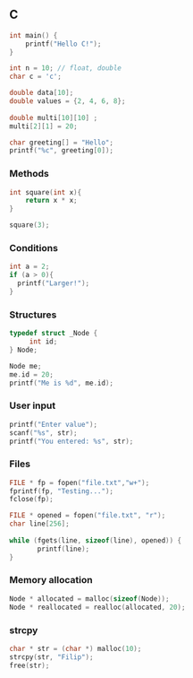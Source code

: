 ## C

```c
int main() {
    printf("Hello C!");
}
```

```c
int n = 10; // float, double
char c = 'c';
```

```c
double data[10];
double values = {2, 4, 6, 8};
   
double multi[10][10] ;
multi[2][1] = 20;
```

```c
char greeting[] = "Hello";
printf("%c", greeting[0]);
```

### Methods

```c
int square(int x){
    return x * x;
}

square(3);
```

### Conditions
```c
int a = 2;
if (a > 0){
  printf("Larger!");
}
```


### Structures
```c
typedef struct _Node {
     int id;
} Node;
```

```c
Node me;
me.id = 20;
printf("Me is %d", me.id);
```


### User input

```c
printf("Enter value");
scanf("%s", str);
printf("You entered: %s", str);
```


### Files
```c
FILE * fp = fopen("file.txt","w+");
fprintf(fp, "Testing...");
fclose(fp);
```

```c
FILE * opened = fopen("file.txt", "r");
char line[256];
      
while (fgets(line, sizeof(line), opened)) {
       printf(line);
}
```

### Memory allocation
```c
Node * allocated = malloc(sizeof(Node));
Node * reallocated = realloc(allocated, 20);
```

### strcpy
```c
char * str = (char *) malloc(10);
strcpy(str, "Filip");
free(str);
```


